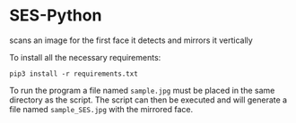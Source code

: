 # SES-Python
scans an image for the first face it detects and mirrors it vertically

To install all the necessary requirements:
```
pip3 install -r requirements.txt
```

To run the program a file named ```sample.jpg``` must be placed in the same directory as the script.
The script can then be executed and will generate a file named ```sample_SES.jpg``` with the mirrored face.
